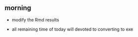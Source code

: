 ## morning

- modify the Rmd results

- all remaining time of today will devoted to converting to exe














